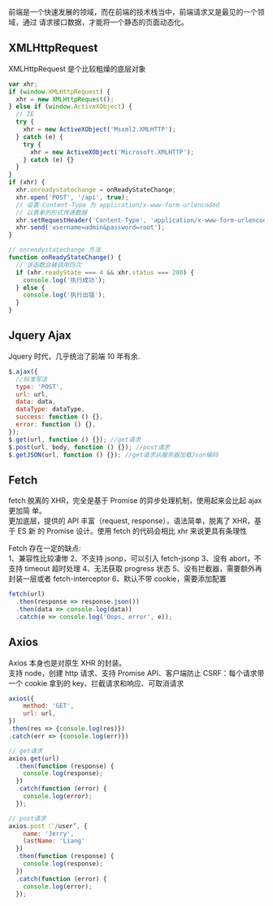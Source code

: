 前端是一个快速发展的领域，而在前端的技术栈当中，前端请求又是最见的一个领域，通过
请求接口数据，才能将一个静态的页面动态化。

## XMLHttpRequest

XMLHttpRequest 是个比较粗燥的底层对象

```javascript
var xhr;
if (window.XMLHttpRequest) {
  xhr = new XMLHttpRequest();
} else if (window.ActiveXObject) {
  // IE
  try {
    xhr = new ActiveXObject('Msxml2.XMLHTTP');
  } catch (e) {
    try {
      xhr = new ActiveXObject('Microsoft.XMLHTTP');
    } catch (e) {}
  }
}
if (xhr) {
  xhr.onreadystatechange = onReadyStateChange;
  xhr.open('POST', '/api', true);
  // 设置 Content-Type 为 application/x-www-form-urlencoded
  // 以表单的形式传递数据
  xhr.setRequestHeader('Content-Type', 'application/x-www-form-urlencoded');
  xhr.send('username=admin&password=root');
}

// onreadystatechange 方法
function onReadyStateChange() {
  // 该函数会被调用四次
  if (xhr.readyState === 4 && xhr.status === 200) {
    console.log('执行成功');
  } else {
    console.log('执行出错');
  }
}
```

## Jquery Ajax

Jquery 时代，几乎统治了前端 10 年有余.

```javascript
$.ajax({
  //标准写法
  type: 'POST',
  url: url,
  data: data,
  dataType: dataType,
  success: function () {},
  error: function () {},
});
$.get(url, function () {}); //get请求
$.post(url, body, function () {}); //post请求
$.getJSON(url, function () {}); //get请求从服务器加载Json编码
```

## Fetch

fetch 脱离的 XHR，完全是基于 Promise 的异步处理机制，使用起来会比起 ajax 更加简
单。  
更加底层，提供的 API 丰富（request, response），语法简单，脱离了 XHR，基于 ES 新
的 Promise 设计。使用 fetch 的代码会相比 xhr 来说更具有条理性

Fetch 存在一定的缺点:  
1、兼容性比较凄惨 2、不支持 jsonp，可以引入 fetch-jsonp 3、没有 abort，不支持
timeout 超时处理 4、无法获取 progress 状态 5、没有拦截器，需要额外再封装一层或者
fetch-interceptor 6、默认不带 cookie，需要添加配置

```javascript
fetch(url)
  .then(response => response.json())
  .then(data => console.log(data))
  .catch(e => console.log('Oops, error', e));
```

## Axios

Axios 本身也是对原生 XHR 的封装。  
支持 node，创建 http 请求、支持 Promise API、客户端防止 CSRF：每个请求带一个
cookie 拿到的 key、拦截请求和响应、可取消请求

```javascript
axios({
    method: 'GET',
    url: url,
})
.then(res => {console.log(res)})
.catch(err => {console.log(err)})

// get请求
axios.get(url)
  .then(function (response) {
    console.log(response);
  })
  .catch(function (error) {
    console.log(error);
  });

// post请求
axios.post（‘/user’, {
    name: 'Jerry',
    lastName: 'Liang'
  })
  .then(function (response) {
    console.log(response);
  })
  .catch(function (error) {
    console.log(error);
  });
```
